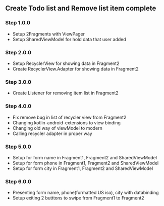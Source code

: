 ## Create Todo list and Remove list item complete

### Step 1.0.0
- Setup 2Fragments with ViewPager
- Setup SharedViewModel for hold data that user added

### Step 2.0.0
- Setup RecyclerView for showing data in Fragment2
- Create RecyclerView.Adapter for showing data in Fragment2

### Step 3.0.0
- Create Listener for removing item list in Fragment2

### Step 4.0.0
- Fix remove bug in list of recycler view from Fragment2
- Changing kotlin-android-extensions to view binding
- Changing old way of viewModel to modern
- Calling recycler adapter in proper way

### Step 5.0.0
- Setup for form name in Fragment1, Fragment2 and SharedViewModel
- Setup for form phone in Fragment1, Fragment2 and SharedViewModel
- Setup for form city in Fragment1, Fragment2 and SharedViewModel

### Step 6.0.0
- Presenting form name, phone(formatted US iso), city with databinding
- Setup exiting 2 butttons to swipe from Fragment1 to Fragment2
